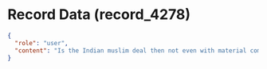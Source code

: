 # Record Data (record_4278)

```json
{
  "role": "user",
  "content": "Is the Indian muslim deal then not even with material comforts assumed? how does the indian islamic deal compare to the indian hindu caste fragmented one? Extractive? solidarity? equal?\n"
}
```
